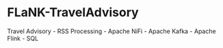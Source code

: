 # FLaNK-TravelAdvisory
Travel Advisory - RSS Processing - Apache NiFi - Apache Kafka - Apache Flink - SQL
